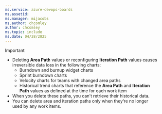 ```yaml
---
ms.service: azure-devops-boards
ms.assetid: 
ms.manager: mijacobs
ms.author: chcomley
author: chcomley
ms.topic: include
ms.date: 04/28/2025
---
```

 
> [!IMPORTANT]
> - Deleting **Area Path** values or reconfiguring **Iteration Path** values causes irreversible data loss in the following charts:
>   - Burndown and burnup widget charts
>   - Sprint burndown charts
>   - Velocity charts for teams with changed area paths
>   - Historical trend charts that reference the **Area Path** and **Iteration Path** values as defined at the time for each work item
> - When you delete these paths, you can't retrieve their historical data.
> - You can delete area and iteration paths only when they're no longer used by any work items.
 